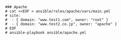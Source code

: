     ### Apache
    # cat <<EOF > ansible/roles/apache/vars/main.yml
    # site:
    #  - { domain: "www.test1.com", owner: "root" }
    #  - { domain: "www.test2.co.jp", owner: "apache" }
    # EOF
    # ansible-playbook ansible/apache.yml
